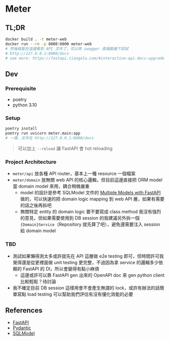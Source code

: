 # Meter

## TL;DR

```bash
docker build . -t meter-web
docker run --rm -p 8000:8000 meter-web
# 然後就能在這邊看到 API 文件了，可以用 swagger 直接戳幾下試試
# http://127.0.0.1:8000/docs
# see more: https://fastapi.tiangolo.com/#interactive-api-docs-upgrade
```

## Dev

### Prerequisite

- poetry
- python 3.10

### Setup

```bash
poetry install
poetry run uvicorn meter.main:app
# 一樣，文件在 http://127.0.0.1:8000/docs
```

> 可以加上 `--reload` 讓 FastAPI 會 hot reloading

### Project Architecture

- `meter/api` 放各種 API router，基本上一種 resource 一個檔案
- `meter/domain` 放無關 web API 的核心邏輯，但目前這邊直接把 ORM model 當 domain model 來用，耦合稍微嚴重
  - model 的設計是參考 SQLModel 文件的 [Multiple Models with FastAPI](https://sqlmodel.tiangolo.com/tutorial/fastapi/multiple-models/) 做的，可以快速的把 domain logic mapping 到 web API 層，如果有需要的話之後再拆吧
  - 無關特定 entity 的 domain logic 要不要寫成 class method 我沒有強烈的意見，但如果需要使用到 DB session 的我建議另外拆一個 `{Domain}Service`（Repository 就先算了吧），避免還需要注入 session 給 domain model

### TBD

- 測試如果懶得測太多或許就先在 API 這層做 e2e testing 即可，但時間許可我覺得還是從更裡面做 unit testing 更完整，不過因為拿 service 的邏輯多少依賴的 FastAPI 的 DI，所以會變得有點小麻煩
  - 這邊或許可以靠 FastAPI gen 出來的 OpenAPI doc 來 gen python client 比較輕鬆？待討論
- 我不確定目前 DB session 這樣用會不會產生無謂的 lock，或許有辦法的話簡單寫點 load testing 可以幫助我們評估有沒有優化效能的必要

## References

- [FastAPI](https://fastapi.tiangolo.com/)
- [Pydantic](https://docs.pydantic.dev/)
- [SQLModel](https://sqlmodel.tiangolo.com/)
